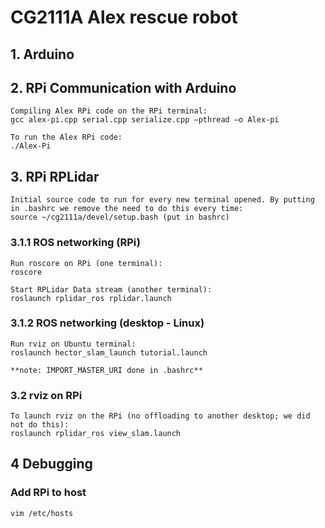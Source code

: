 # CG2111A Alex rescue robot

## 1. Arduino

## 2. RPi Communication with Arduino
```
Compiling Alex RPi code on the RPi terminal: 
gcc alex-pi.cpp serial.cpp serialize.cpp –pthread –o Alex-pi

To run the Alex RPi code:
./Alex-Pi
```

## 3. RPi RPLidar
```
Initial source code to run for every new terminal opened. By putting in .bashrc we remove the need to do this every time:
source ~/cg2111a/devel/setup.bash (put in bashrc)
```

### 3.1.1 ROS networking (RPi)
```
Run roscore on RPi (one terminal):
roscore

Start RPLidar Data stream (another terminal):
roslaunch rplidar_ros rplidar.launch
```

### 3.1.2 ROS networking (desktop - Linux)
```
Run rviz on Ubuntu terminal:
roslaunch hector_slam_launch tutorial.launch

**note: IMPORT_MASTER_URI done in .bashrc**
```

### 3.2 rviz on RPi
```
To launch rviz on the RPi (no offloading to another desktop; we did not do this):
roslaunch rplidar_ros view_slam.launch
```

## 4 Debugging
### Add RPi to host
```
vim /etc/hosts
```
